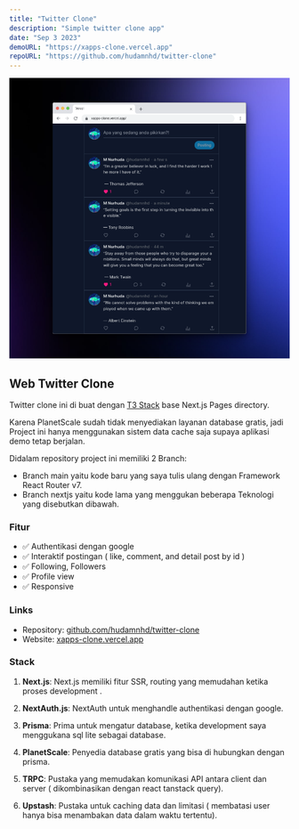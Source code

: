 ```yaml
---
title: "Twitter Clone"
description: "Simple twitter clone app"
date: "Sep 3 2023"
demoURL: "https://xapps-clone.vercel.app"
repoURL: "https://github.com/hudamnhd/twitter-clone"
---
```


![Twitter Clone](./twitter-clone.png)

## Web Twitter Clone
Twitter clone ini di buat dengan [T3 Stack](https://create.t3.gg) base Next.js Pages directory.

Karena PlanetScale sudah tidak menyediakan layanan database gratis, jadi Project ini hanya
menggunakan sistem data cache saja supaya aplikasi demo tetap berjalan.

Didalam repository project ini memiliki 2 Branch:
- Branch main yaitu kode baru yang saya tulis ulang dengan Framework React Router v7.
- Branch nextjs yaitu kode lama yang menggukan beberapa Teknologi yang disebutkan dibawah.

### Fitur

- ✅ Authentikasi dengan google
- ✅ Interaktif postingan ( like, comment, and detail post by id )
- ✅ Following, Followers
- ✅ Profile view
- ✅ Responsive


### Links

- Repository: [github.com/hudamnhd/twitter-clone](https://github.com/hudamnhd/twitter-clone)
- Website: [xapps-clone.vercel.app](https://xapps-clone.vercel.app)

### Stack

1. **Next.js**: Next.js memiliki fitur SSR, routing yang memudahan ketika proses development .

2. **NextAuth.js**: NextAuth untuk menghandle authentikasi dengan google.

3. **Prisma**: Prima untuk mengatur database, ketika development saya menggukana sql lite sebagai database.

4. **PlanetScale**: Penyedia database gratis yang bisa di hubungkan dengan prisma.

5. **TRPC**: Pustaka yang memudakan komunikasi API antara client dan server (
   dikombinasikan dengan react tanstack query).

6. **Upstash**: Pustaka untuk caching data dan limitasi ( membatasi user hanya bisa menambakan data dalam waktu tertentu).
